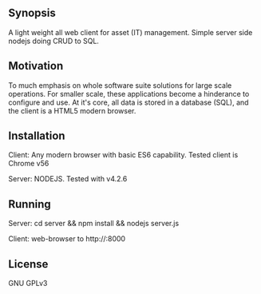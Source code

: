 ## Synopsis

A light weight all web client for asset (IT) management.
Simple server side nodejs doing CRUD to SQL. 

## Motivation

To much emphasis on whole software suite solutions for large scale operations. For smaller scale, these applications become a hinderance to configure and use.
At it's core, all data is stored in a database (SQL), and the client is a HTML5 modern browser. 

## Installation

Client: Any modern browser with basic ES6 capability. Tested client is Chrome v56

Server: NODEJS. Tested with v4.2.6

## Running

Server: cd server && npm install && nodejs server.js

Client: web-browser to http://<server>:8000

## License

GNU GPLv3
